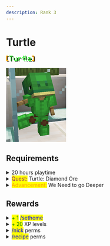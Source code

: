 ```yaml
---
description: Rank 3
---
```


# Turtle

![](<../../.gitbook/assets/turtle name.png>)

![](../../.gitbook/assets/turtle.png)

## Requirements

<details>

<summary>20 hours playtime</summary>

* Be on the server for 20 hours

This can include AFK time.

</details>

<details>

<summary><mark style="color:purple;">Quest:</mark> Turtle: Diamond Ore</summary>

* Mine & submit: 2 Diamond Ore
* Mine & submit: 30 Deepslate Diamond Ore

You must use Silk Touch! Once this quest is started, it will automatically take the ores from your inventory once you have the required amount.

Track your quest progress by typing <mark style="color:blue;">**/quests started**</mark>.

</details>

<details>

<summary><mark style="color:orange;">Advancement:</mark> We Need to go Deeper</summary>

* Enter the Nether dimension

</details>

## Rewards

<details>

<summary><mark style="color:green;">+ 1</mark> <mark style="color:blue;">/sethome</mark></summary>

* Receive 1 more slot for a home point

You now have a total of 3 <mark style="color:blue;">**/sethome**</mark> locations.

</details>

<details>

<summary><mark style="color:green;">+ 20</mark> XP levels</summary>

* Receive 20 levels worth of XP

</details>

<details>

<summary><mark style="color:blue;">/nick</mark> perms</summary>

* Permissions to use <mark style="color:blue;">**/nick \<nickname>**</mark> command

A nickname can be minimum 4 and maximum 16 characters.

Colors can only be used if you purchased that option on our website.

Custom Hex Nickname: [https://mct.enjin.com/shop#individual-items-1603154](https://mct.enjin.com/shop#individual-items-1603154)

Basic Supporter Bundle including basic colored nick: [https://mct.enjin.com/shop#server-support-bundles-1594385](https://mct.enjin.com/shop#server-support-bundles-1594385)

</details>

<details>

<summary><mark style="color:blue;">/recipe</mark> perms</summary>

* Permissions to use <mark style="color:blue;">**/recipe \<item>**</mark> command

Type this command to bring up a GUI showing the recipe for the item specified.

This command works only for vanilla items.

</details>
